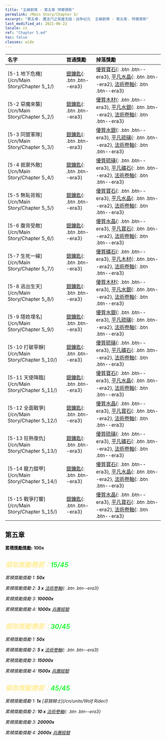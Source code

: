 ```yaml
---
title: "主線劇情 - 第五章 拜爾德斯"
permalink: /Main Story/Chapter 5/
excerpt: "第五章. 魔法门之英雄无敌：战争纪元  主線劇情 - 第五章. 拜爾德斯"
last_modified_at: 2021-06-22
locale: cn
ref: "Chapter 5.md"
toc: false
classes: wide
---
```


  | 名字 |  首通獎勵 | 掉落獎勵 |
  |:------------|:------------|:------------| 
  | [5-1 地下危機](/cn/Main Story/Chapter 5_1/) | [銀鑰匙](/cn/Items/con_693/){: .btn .btn--era3} | [優質寶石](/cn/Items/mat_16/){: .btn .btn--era3}, [平凡水晶](/cn/Items/mat_11/){: .btn .btn--era2}, [法術卷軸](/cn/Items/con_694/){: .btn .btn--era3} |
  | [5-2 惡魔來襲](/cn/Main Story/Chapter 5_2/) | [銀鑰匙](/cn/Items/con_693/){: .btn .btn--era3} | [優質木材](/cn/Items/mat_13/){: .btn .btn--era3}, [平凡水銀](/cn/Items/mat_8/){: .btn .btn--era2}, [法術卷軸](/cn/Items/con_694/){: .btn .btn--era3} |
  | [5-3 同盟軍隊](/cn/Main Story/Chapter 5_3/) | [銀鑰匙](/cn/Items/con_693/){: .btn .btn--era3} | [優質水銀](/cn/Items/mat_14/){: .btn .btn--era3}, [平凡硫磺](/cn/Items/mat_9/){: .btn .btn--era2}, [法術卷軸](/cn/Items/con_694/){: .btn .btn--era3} |
  | [5-4 抵禦外敵](/cn/Main Story/Chapter 5_4/) | [銀鑰匙](/cn/Items/con_693/){: .btn .btn--era3} | [優質硫磺](/cn/Items/mat_15/){: .btn .btn--era3}, [平凡礦石](/cn/Items/mat_6/){: .btn .btn--era2}, [法術卷軸](/cn/Items/con_694/){: .btn .btn--era3} |
  | [5-5 無恥背叛](/cn/Main Story/Chapter 5_5/) | [銀鑰匙](/cn/Items/con_693/){: .btn .btn--era3} | [優質寶石](/cn/Items/mat_16/){: .btn .btn--era3}, [平凡水晶](/cn/Items/mat_11/){: .btn .btn--era2}, [法術卷軸](/cn/Items/con_694/){: .btn .btn--era3} |
  | [5-6 腹背受敵](/cn/Main Story/Chapter 5_6/) | [銀鑰匙](/cn/Items/con_693/){: .btn .btn--era3} | [優質水晶](/cn/Items/mat_17/){: .btn .btn--era3}, [平凡寶石](/cn/Items/mat_10/){: .btn .btn--era2}, [法術卷軸](/cn/Items/con_694/){: .btn .btn--era3} |
  | [5-7 生死一線](/cn/Main Story/Chapter 5_7/) | [銀鑰匙](/cn/Items/con_693/){: .btn .btn--era3} | [優質礦石](/cn/Items/mat_12/){: .btn .btn--era3}, [平凡木材](/cn/Items/mat_7/){: .btn .btn--era2}, [法術卷軸](/cn/Items/con_694/){: .btn .btn--era3} |
  | [5-8 逃出生天](/cn/Main Story/Chapter 5_8/) | [銀鑰匙](/cn/Items/con_693/){: .btn .btn--era3} | [優質木材](/cn/Items/mat_13/){: .btn .btn--era3}, [平凡水銀](/cn/Items/mat_8/){: .btn .btn--era2}, [法術卷軸](/cn/Items/con_694/){: .btn .btn--era3} |
  | [5-9 隱姓埋名](/cn/Main Story/Chapter 5_9/) | [銀鑰匙](/cn/Items/con_693/){: .btn .btn--era3} | [優質水銀](/cn/Items/mat_14/){: .btn .btn--era3}, [平凡硫磺](/cn/Items/mat_9/){: .btn .btn--era2}, [法術卷軸](/cn/Items/con_694/){: .btn .btn--era3} |
  | [5-10 打破寧靜](/cn/Main Story/Chapter 5_10/) | [銀鑰匙](/cn/Items/con_693/){: .btn .btn--era3} | [優質硫磺](/cn/Items/mat_15/){: .btn .btn--era3}, [平凡礦石](/cn/Items/mat_6/){: .btn .btn--era2}, [法術卷軸](/cn/Items/con_694/){: .btn .btn--era3} |
  | [5-11 天使降臨](/cn/Main Story/Chapter 5_11/) | [銀鑰匙](/cn/Items/con_693/){: .btn .btn--era3} | [優質寶石](/cn/Items/mat_16/){: .btn .btn--era3}, [平凡水晶](/cn/Items/mat_11/){: .btn .btn--era2}, [法術卷軸](/cn/Items/con_694/){: .btn .btn--era3} |
  | [5-12 全面戰爭](/cn/Main Story/Chapter 5_12/) | [銀鑰匙](/cn/Items/con_693/){: .btn .btn--era3} | [優質水晶](/cn/Items/mat_17/){: .btn .btn--era3}, [平凡寶石](/cn/Items/mat_10/){: .btn .btn--era2}, [法術卷軸](/cn/Items/con_694/){: .btn .btn--era3} |
  | [5-13 狂熱復仇](/cn/Main Story/Chapter 5_13/) | [銀鑰匙](/cn/Items/con_693/){: .btn .btn--era3} | [優質硫磺](/cn/Items/mat_15/){: .btn .btn--era3}, [平凡礦石](/cn/Items/mat_6/){: .btn .btn--era2}, [法術卷軸](/cn/Items/con_694/){: .btn .btn--era3} |
  | [5-14 龍力鎧甲](/cn/Main Story/Chapter 5_14/) | [銀鑰匙](/cn/Items/con_693/){: .btn .btn--era3} | [優質寶石](/cn/Items/mat_16/){: .btn .btn--era3}, [平凡水晶](/cn/Items/mat_11/){: .btn .btn--era2}, [法術卷軸](/cn/Items/con_694/){: .btn .btn--era3} |
  | [5-15 戰爭打響](/cn/Main Story/Chapter 5_15/) | [銀鑰匙](/cn/Items/con_693/){: .btn .btn--era3} | [優質水晶](/cn/Items/mat_17/){: .btn .btn--era3}, [平凡寶石](/cn/Items/mat_10/){: .btn .btn--era2}, [法術卷軸](/cn/Items/con_694/){: .btn .btn--era3} |


##  第五章

 **累積獎勵獎勵:**  **100x** <i class="fas fa-gem"/>



## <span style="color: #ffeea0">   領取獎勵需要：</span><span style="color: #27f73a">15/45</span>

 累積獎勵獎勵 1:  **50x** <i class="fas fa-gem"/>

 累積獎勵獎勵 2: **3 x** [法術卷軸](/cn/Items/con_694/){: .btn .btn--era3}

 累積獎勵獎勵 3:  **10000x** <i class="fas fa-coins"/>

 累積獎勵獎勵 4:  **1000x** [兵團經驗](/cn/Items/con_902/)



## <span style="color: #ffeea0">   領取獎勵需要：</span><span style="color: #27f73a">30/45</span>

 累積獎勵獎勵 1:  **50x** <i class="fas fa-gem"/>

 累積獎勵獎勵 2: **5 x** [法術卷軸](/cn/Items/con_694/){: .btn .btn--era3}

 累積獎勵獎勵 3:  **15000x** <i class="fas fa-coins"/>

 累積獎勵獎勵 4:  **1500x** [兵團經驗](/cn/Items/con_902/)



## <span style="color: #ffeea0">   領取獎勵需要：</span><span style="color: #27f73a">45/45</span>

 累積獎勵獎勵 1:  **1x** [惡狼騎士](/cn/units/Wolf Rider/)

 累積獎勵獎勵 2: **10 x** [法術卷軸](/cn/Items/con_694/){: .btn .btn--era3}

 累積獎勵獎勵 3:  **20000x** <i class="fas fa-coins"/>

 累積獎勵獎勵 4:  **2000x** [兵團經驗](/cn/Items/con_902/)

